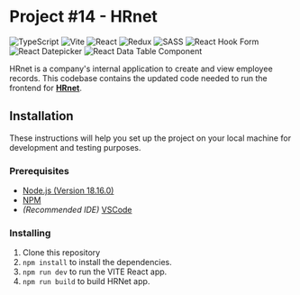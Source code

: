 # Project #14 - HRnet
![TypeScript](https://img.shields.io/badge/TypeScript-007ACC?style=for-the-badge&logo=typescript&logoColor=white)
![Vite](https://img.shields.io/badge/vite-%23646CFF.svg?style=for-the-badge&logo=vite&logoColor=white)
![React](https://img.shields.io/badge/React-20232A?style=for-the-badge&logo=react&logoColor=61DAFB)
![Redux](https://img.shields.io/badge/Redux-593D88?style=for-the-badge&logo=redux&logoColor=white)
![SASS](https://img.shields.io/badge/SASS-hotpink.svg?style=for-the-badge&logo=SASS&logoColor=white)
![React Hook Form](https://img.shields.io/badge/React%20Hook%20Form-%23EC5990.svg?style=for-the-badge&logo=reacthookform&logoColor=white&link=https://github.com/react-hook-form/react-hook-form)
![React Datepicker](https://img.shields.io/badge/React%20Datepicker-007ACC.svg?style=for-the-badge&logo=hackerone&logoColor=white&link=https://github.com/Hacker0x01/react-datepicker)
![React Data Table Component](https://img.shields.io/badge/React%2520Data%2520Table%2520Component-FF4154.svg?style=for-the-badge&logo=reacttable&logoColor=white&link=https%3A%2F%2Fgithub.com%2Fjbetancur%2Freact-data-table-component)

HRnet is a company's internal application to create and view employee records.
This codebase contains the updated code needed to run the frontend for **[HRnet](https://github.com/OpenClassrooms-Student-Center/P12_Front-end)**.

## Installation

These instructions will help you set up the project on your local machine for development and testing purposes.

### Prerequisites

- [Node.js (Version 18.16.0)](https://nodejs.org/en/)
- [NPM](https://www.npmjs.com/)
- *(Recommended IDE)* [VSCode](https://code.visualstudio.com/)

### Installing

1. Clone this repository
2. `npm install` to install the dependencies.
3. `npm run dev` to run the VITE React app.
4. `npm run build` to build HRNet app.


